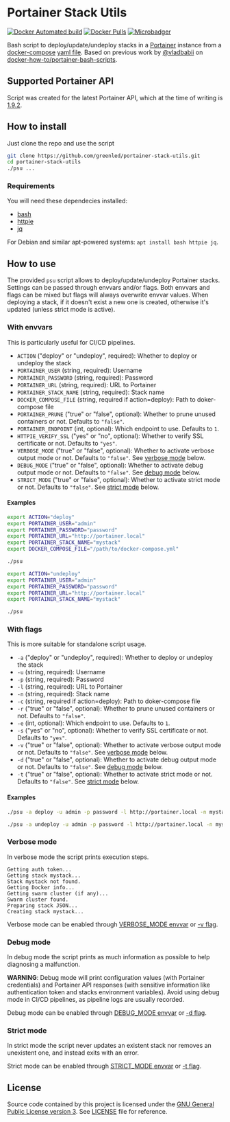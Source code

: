 # Portainer Stack Utils

[![Docker Automated build](https://img.shields.io/docker/automated/greenled/portainer-stack-utils.svg)](https://hub.docker.com/r/greenled/portainer-stack-utils/)
[![Docker Pulls](https://img.shields.io/docker/pulls/greenled/portainer-stack-utils.svg)](https://hub.docker.com/r/greenled/portainer-stack-utils/)
[![Microbadger](https://images.microbadger.com/badges/image/greenled/portainer-stack-utils.svg)](http://microbadger.com/images/greenled/portainer-stack-utils "Image size")

Bash script to deploy/update/undeploy stacks in a [Portainer](https://portainer.io/) instance from a [docker-compose](https://docs.docker.com/compose) [yaml file](https://docs.docker.com/compose/compose-file). Based on previous work by [@vladbabii](https://github.com/vladbabii) on [docker-how-to/portainer-bash-scripts](https://github.com/docker-how-to/portainer-bash-scripts).

## Supported Portainer API

Script was created for the latest Portainer API, which at the time of writing is [1.9.2](https://app.swaggerhub.com/apis/deviantony/Portainer/1.19.2).

## How to install

Just clone the repo and use the script

```bash
git clone https://github.com/greenled/portainer-stack-utils.git
cd portainer-stack-utils
./psu ...
```

### Requirements

You will need these dependecies installed:

- [bash](https://www.gnu.org/software/bash/)
- [httpie](https://httpie.org/)
- [jq](https://stedolan.github.io/jq/)

For Debian and similar apt-powered systems: `apt install bash httpie jq`.

## How to use

The provided `psu` script allows to deploy/update/undeploy Portainer stacks. Settings can be passed through envvars and/or flags. Both envvars and flags can be mixed but flags will always overwrite envvar values. When deploying a stack, if it doesn't exist a new one is created, otherwise it's updated (unless strict mode is active).

### With envvars

This is particularly useful for CI/CD pipelines.

- `ACTION` ("deploy" or "undeploy", required): Whether to deploy or undeploy the stack
- `PORTAINER_USER` (string, required): Username
- `PORTAINER_PASSWORD` (string, required): Password
- `PORTAINER_URL` (string, required): URL to Portainer
- `PORTAINER_STACK_NAME` (string, required): Stack name
- `DOCKER_COMPOSE_FILE` (string, required if action=deploy): Path to doker-compose file
- `PORTAINER_PRUNE` ("true" or "false", optional): Whether to prune unused containers or not. Defaults to `"false"`.
- `PORTAINER_ENDPOINT` (int, optional): Which endpoint to use. Defaults to `1`.
- `HTTPIE_VERIFY_SSL` ("yes" or "no", optional): Whether to verify SSL certificate or not. Defaults to `"yes"`.
- `VERBOSE_MODE` ("true" or "false", optional): Whether to activate verbose output mode or not. Defaults to `"false"`. See [verbose mode](#verbose-mode) below.
- `DEBUG_MODE` ("true" or "false", optional): Whether to activate debug output mode or not. Defaults to `"false"`. See [debug mode](#debug-mode) below.
- `STRICT_MODE` ("true" or "false", optional): Whether to activate strict mode or not. Defaults to `"false"`. See [strict mode](#strict-mode) below.

#### Examples

```bash
export ACTION="deploy"
export PORTAINER_USER="admin"
export PORTAINER_PASSWORD="password"
export PORTAINER_URL="http://portainer.local"
export PORTAINER_STACK_NAME="mystack"
export DOCKER_COMPOSE_FILE="/path/to/docker-compose.yml"

./psu
```

```bash
export ACTION="undeploy"
export PORTAINER_USER="admin"
export PORTAINER_PASSWORD="password"
export PORTAINER_URL="http://portainer.local"
export PORTAINER_STACK_NAME="mystack"

./psu
```

### With flags

This is more suitable for standalone script usage.

- `-a` ("deploy" or "undeploy", required): Whether to deploy or undeploy the stack
- `-u` (string, required): Username
- `-p` (string, required): Password
- `-l` (string, required): URL to Portainer
- `-n` (string, required): Stack name
- `-c` (string, required if action=deploy): Path to doker-compose file
- `-r` ("true" or "false", optional): Whether to prune unused containers or not. Defaults to `"false"`.
- `-e` (int, optional): Which endpoint to use. Defaults to `1`.
- `-s` ("yes" or "no", optional): Whether to verify SSL certificate or not. Defaults to `"yes"`.
- `-v` ("true" or "false", optional): Whether to activate verbose output mode or not. Defaults to `"false"`. See [verbose mode](#verbose-mode) below.
- `-d` ("true" or "false", optional): Whether to activate debug output mode or not. Defaults to `"false"`. See [debug mode](#debug-mode) below.
- `-t` ("true" or "false", optional): Whether to activate strict mode or not. Defaults to `"false"`. See [strict mode](#strict-mode) below.

#### Examples

```bash
./psu -a deploy -u admin -p password -l http://portainer.local -n mystack -c /path/to/docker-compose.yml
```

```bash
./psu -a undeploy -u admin -p password -l http://portainer.local -n mystack
```

### Verbose mode

In verbose mode the script prints execution steps.

```text
Getting auth token...
Getting stack mystack...
Stack mystack not found.
Getting Docker info...
Getting swarm cluster (if any)...
Swarm cluster found.
Preparing stack JSON...
Creating stack mystack...
```

Verbose mode can be enabled through [VERBOSE_MODE envvar](#with-envvars) or [-v flag](with-flags).

### Debug mode

In debug mode the script prints as much information as possible to help diagnosing a malfunction.

**WARNING**: Debug mode will print configuration values (with Portainer credentials) and Portainer API responses (with sensitive information like authentication token and stacks environment variables). Avoid using debug mode in CI/CD pipelines, as pipeline logs are usually recorded.

Debug mode can be enabled through [DEBUG_MODE envvar](#with-envvars) or [-d flag](with-flags).

### Strict mode

In strict mode the script never updates an existent stack nor removes an unexistent one, and instead exits with an error.

Strict mode can be enabled through [STRICT_MODE envvar](#with-envvars) or [-t flag](with-flags).

## License

Source code contained by this project is licensed under the [GNU General Public License version 3](https://www.gnu.org/licenses/gpl-3.0.en.html). See [LICENSE](LICENSE) file for reference.
